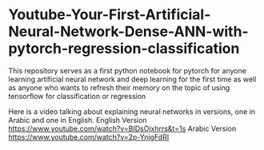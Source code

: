 # Youtube-Your-First-Artificial-Neural-Network-Dense-ANN-with-pytorch-regression-classification
This repository serves as a first python notebook for pytorch for anyone learning artificial neural network and deep learning for the first time as well as anyone who wants to refresh their memory on the topic of using tensorflow for classification or regression

Here is a video talking about explaining neural networks in versions, one in Arabic and one in English.
English Version
https://www.youtube.com/watch?v=BIDsOjxhrrs&t=1s
Arabic Version
https://www.youtube.com/watch?v=2p-YnjgFdRI
